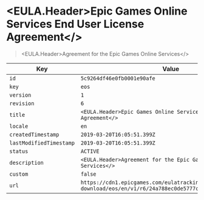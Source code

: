# <EULA.Header>Epic Games Online Services End User License Agreement</>

> <EULA.Header>Agreement for the Epic Games Online Services</>

| Key | Value |
| --- | ----- |
| `id` | `5c9264df46e0fb0001e90afe` |
| `key` | `eos` |
| `version` | `1` |
| `revision` | `6` |
| `title` | `<EULA.Header>Epic Games Online Services End User License Agreement</>` |
| `locale` | `en` |
| `createdTimestamp` | `2019-03-20T16:05:51.399Z` |
| `lastModifiedTimestamp` | `2019-03-20T16:05:51.399Z` |
| `status` | `ACTIVE` |
| `description` | `<EULA.Header>Agreement for the Epic Games Online Services</>` |
| `custom` | `false` |
| `url` | `https://cdn1.epicgames.com/eulatracking-download/eos/en/v1/r6/24a788ec0de5777ce40c5c0c16165ff5.pdf` |
